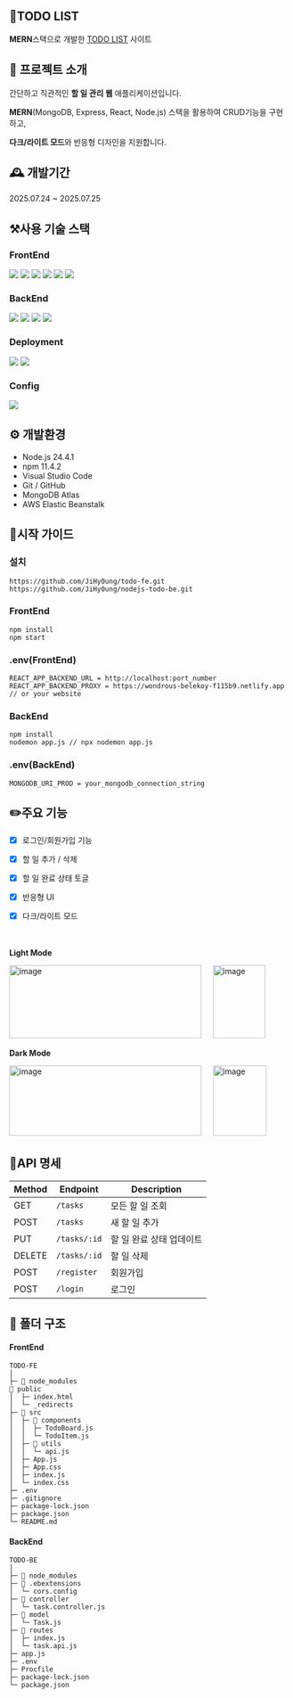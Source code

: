 ## **📍TODO LIST**
**MERN**스택으로 개발한 [TODO LIST](https://wondrous-belekoy-f115b9.netlify.app/)    사이트

## **📝 프로젝트 소개**
간단하고 직관적인 **할 일 관리 웹** 애플리케이션입니다.

**MERN**(MongoDB, Express, React, Node.js) 스택을 활용하여 CRUD기능을 구현하고,

**다크/라이트 모드**와 반응형 디자인을 지원합니다.

## **🕰️ 개발기간**
2025.07.24 ~ 2025.07.25

## **⚒️사용 기술 스택**
### FrontEnd
<img src="https://img.shields.io/badge/javascript-F7DF1E?style=for-the-badge&logo=javascript&logoColor=black"> <img src="https://img.shields.io/badge/React-61DAFB?style=for-the-badge&logo=React&logoColor=black"> <img src="https://img.shields.io/badge/bootstrap-7952B3?style=for-the-badge&logo=bootstrap&logoColor=white"> <img src="https://img.shields.io/badge/axios-5A29E4?style=for-the-badge&logo=axios&logoColor=white"> <img src="https://img.shields.io/badge/React Router-CA4245?style=for-the-badge&logo=reactrouter&logoColor=white"> <img src="https://img.shields.io/badge/zustand-413c36?style=for-the-badge&logo=zustand&logoColor=white">

### BackEnd
<img src="https://img.shields.io/badge/Node.js-5FA04E?style=for-the-badge&logo=Node.js&logoColor=white"> <img src="https://img.shields.io/badge/Express-000000?style=for-the-badge&logo=express&logoColor=white"> <img src="https://img.shields.io/badge/MongoDB-47A248?style=for-the-badge&logo=MongoDB&logoColor=white"> <img src="https://img.shields.io/badge/Mongoose-880000?style=for-the-badge&logo=Mongoose&logoColor=white">

### Deployment
<img src="https://img.shields.io/badge/netlify-00C7B7?style=for-the-badge&logo=netlify&logoColor=white"> <img src="https://img.shields.io/badge/Amazon%20AWS-232F3E?style=for-the-badge&logo=Amazon%20AWS&logoColor=white">

### Config
<img src="https://img.shields.io/badge/npm-CB3837?style=for-the-badge&logo=npm&logoColor=white"> 


## **⚙️ 개발환경**
* Node.js 24.4.1
* npm 11.4.2
* Visual Studio Code
* Git / GitHub
* MongoDB Atlas
* AWS Elastic Beanstalk

## **📔시작 가이드**
### **설치**
```
https://github.com/JiHy0ung/todo-fe.git
https://github.com/JiHy0ung/nodejs-todo-be.git
```

### **FrontEnd**
```
npm install
npm start
```

### **.env(FrontEnd)**
```
REACT_APP_BACKEND_URL = http://localhost:port_number
REACT_APP_BACKEND_PROXY = https://wondrous-belekoy-f115b9.netlify.app // or your website
```

### **BackEnd**
```
npm install
nodemon app.js // npx nodemon app.js
```

### **.env(BackEnd)**
```
MONGODB_URI_PROD = your_mongodb_connection_string
```


## **✏️주요 기능**

- [x] 로그인/회원가입 기능

- [x] 할 일 추가 / 삭제

- [x] 할 일 완료 상태 토글

- [x] 반응형 UI

- [x] 다크/라이트 모드 

ㅤ

**Light Mode**

<img width="345" height="131" alt="image" src="https://github.com/user-attachments/assets/fc998c25-eaf2-4256-8487-dde39135d52f" /> ㅤ <img width="94" height="131" alt="image" src="https://github.com/user-attachments/assets/83130c93-74a9-4df7-8155-8a1b238ff9ed" />




**Dark Mode**

<img width="345" height="126" alt="image" src="https://github.com/user-attachments/assets/1f59d773-2aec-444e-8813-d3ccdd848cac" /> ㅤ <img width="96" height="126" alt="image" src="https://github.com/user-attachments/assets/927f757f-f790-4fea-b0c2-ee824050758c" />


## **🧾API 명세**
| Method | Endpoint | Description |
|--------|----------|-------------|
| GET    | `/tasks` | 모든 할 일 조회 |
| POST   | `/tasks` | 새 할 일 추가 |
| PUT    | `/tasks/:id` | 할 일 완료 상태 업데이트 |
| DELETE | `/tasks/:id` | 할 일 삭제 |
| POST   | `/register` | 회원가입 |
| POST   | `/login` | 로그인 |


## **📂 폴더 구조**
#### FrontEnd
```
TODO-FE
│ 
├─ 📁 node_modules
📁 public
│  ├─ index.html
│  └─ _redirects
├─ 📁 src
│  ├─ 📁 components
│  │  ├─ TodoBoard.js
│  │  └─ TodoItem.js
│  ├─ 📁 utils
│  │  └─ api.js
│  ├─ App.js
│  ├─ App.css
│  ├─ index.js
│  └─ index.css
├─ .env
├─ .gitignore
├─ package-lock.json
├─ package.json
└─ README.md
```

#### BackEnd
```
TODO-BE
│ 
├─ 📂 node_modules
├─ 📂 .ebextensions
│  └─ cors.config
├─ 📂 controller
│  └─ task.controller.js
├─ 📂 model
│  └─ Task.js
├─ 📂 routes
│  ├─ index.js
│  └─ task.api.js
├─ app.js
├─ .env
├─ Procfile
├─ package-lock.json
└─ package.json
```
